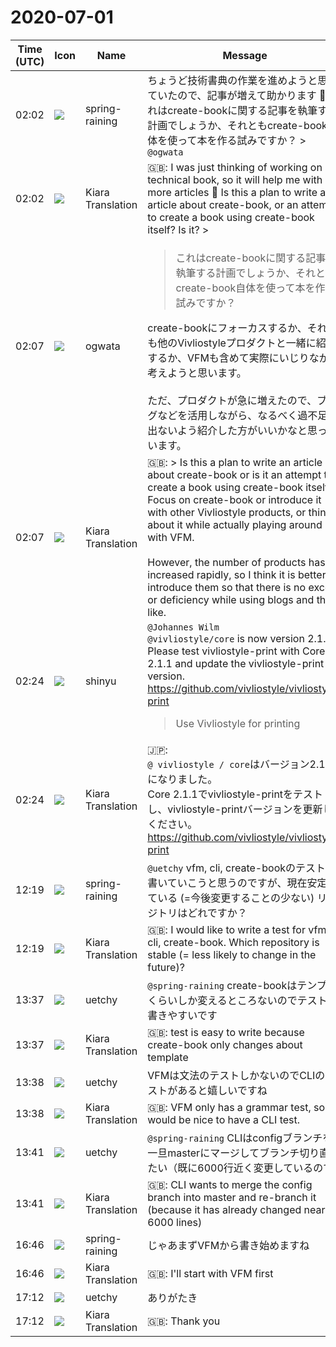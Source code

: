 # 2020-07-01

|Time (UTC)|Icon|Name|Message|
|---|---|---|---|
|02:02|![](https://secure.gravatar.com/avatar/1ac180f0868137292905c311b5fff781.jpg?s=72&d=https%3A%2F%2Fa.slack-edge.com%2Fdf10d%2Fimg%2Favatars%2Fava_0021-72.png)|spring-raining|ちょうど技術書典の作業を進めようと思っていたので、記事が増えて助かります 🙏 これはcreate-bookに関する記事を執筆する計画でしょうか、それともcreate-book自体を使って本を作る試みですか？ &gt; `@ogwata`|
|02:02|![](https://avatars.slack-edge.com/2019-08-21/732685848020_f3f20736795184660348_72.png)|Kiara Translation|🇬🇧: I was just thinking of working on a technical book, so it will help me with more articles 🙏 Is this a plan to write an article about create-book, or an attempt to create a book using create-book itself? Is it? &gt;|
|02:07|![](https://avatars.slack-edge.com/2019-11-22/845042642576_070441337abaca9fb7b3_72.png)|ogwata|<blockquote>これはcreate-bookに関する記事を執筆する計画でしょうか、それともcreate-book自体を使って本を作る試みですか？</blockquote>create-bookにフォーカスするか、それとも他のVivliostyleプロダクトと一緒に紹介するか、VFMも含めて実際にいじりながら考えようと思います。<br><br>ただ、プロダクトが急に増えたので、ブログなどを活用しながら、なるべく過不足が出ないよう紹介した方がいいかなと思っています。|
|02:07|![](https://avatars.slack-edge.com/2019-08-21/732685848020_f3f20736795184660348_72.png)|Kiara Translation|🇬🇧: &gt; Is this a plan to write an article about create-book or is it an attempt to create a book using create-book itself?<br>Focus on create-book or introduce it with other Vivliostyle products, or think about it while actually playing around with VFM.<br><br>However, the number of products has increased rapidly, so I think it is better to introduce them so that there is no excess or deficiency while using blogs and the like.|
|02:24|![](https://avatars.slack-edge.com/2018-04-27/354445776386_e258f5ed5ba887b08668_72.jpg)|shinyu|`@Johannes Wilm`<br>`@vivliostyle/core` is now version 2.1.1.<br>Please test vivliostyle-print with Core 2.1.1 and update the vivliostyle-print version.<br><https://github.com/vivliostyle/vivliostyle-print><br><blockquote>Use Vivliostyle for printing</blockquote>|
|02:24|![](https://avatars.slack-edge.com/2019-08-21/732685848020_f3f20736795184660348_72.png)|Kiara Translation|🇯🇵: <br>`@ vivliostyle / core`はバージョン2.1.1になりました。<br>Core 2.1.1でvivliostyle-printをテストし、vivliostyle-printバージョンを更新してください。<br><https://github.com/vivliostyle/vivliostyle-print>|
|12:19|![](https://secure.gravatar.com/avatar/1ac180f0868137292905c311b5fff781.jpg?s=72&d=https%3A%2F%2Fa.slack-edge.com%2Fdf10d%2Fimg%2Favatars%2Fava_0021-72.png)|spring-raining|`@uetchy` vfm, cli, create-bookのテストを書いていこうと思うのですが、現在安定している (=今後変更することの少ない) リポジトリはどれですか？|
|12:19|![](https://avatars.slack-edge.com/2019-08-21/732685848020_f3f20736795184660348_72.png)|Kiara Translation|🇬🇧:  I would like to write a test for vfm, cli, create-book. Which repository is stable (= less likely to change in the future)?|
|13:37|![](https://avatars.slack-edge.com/2020-01-22/916403977808_18dc4c6c299ded1b6018_72.png)|uetchy|`@spring-raining` create-bookはテンプレくらいしか変えるところないのでテストが書きやすいです|
|13:37|![](https://avatars.slack-edge.com/2019-08-21/732685848020_f3f20736795184660348_72.png)|Kiara Translation|🇬🇧:  test is easy to write because create-book only changes about template|
|13:38|![](https://avatars.slack-edge.com/2020-01-22/916403977808_18dc4c6c299ded1b6018_72.png)|uetchy|VFMは文法のテストしかないのでCLIのテストがあると嬉しいですね|
|13:38|![](https://avatars.slack-edge.com/2019-08-21/732685848020_f3f20736795184660348_72.png)|Kiara Translation|🇬🇧: VFM only has a grammar test, so it would be nice to have a CLI test.|
|13:41|![](https://avatars.slack-edge.com/2020-01-22/916403977808_18dc4c6c299ded1b6018_72.png)|uetchy|`@spring-raining` CLIはconfigブランチを一旦masterにマージしてブランチ切り直したい（既に6000行近く変更しているので）|
|13:41|![](https://avatars.slack-edge.com/2019-08-21/732685848020_f3f20736795184660348_72.png)|Kiara Translation|🇬🇧:  CLI wants to merge the config branch into master and re-branch it (because it has already changed nearly 6000 lines)|
|16:46|![](https://secure.gravatar.com/avatar/1ac180f0868137292905c311b5fff781.jpg?s=72&d=https%3A%2F%2Fa.slack-edge.com%2Fdf10d%2Fimg%2Favatars%2Fava_0021-72.png)|spring-raining|じゃあまずVFMから書き始めますね|
|16:46|![](https://avatars.slack-edge.com/2019-08-21/732685848020_f3f20736795184660348_72.png)|Kiara Translation|🇬🇧: I'll start with VFM first|
|17:12|![](https://avatars.slack-edge.com/2020-01-22/916403977808_18dc4c6c299ded1b6018_72.png)|uetchy|ありがたき|
|17:12|![](https://avatars.slack-edge.com/2019-08-21/732685848020_f3f20736795184660348_72.png)|Kiara Translation|🇬🇧: Thank you|
